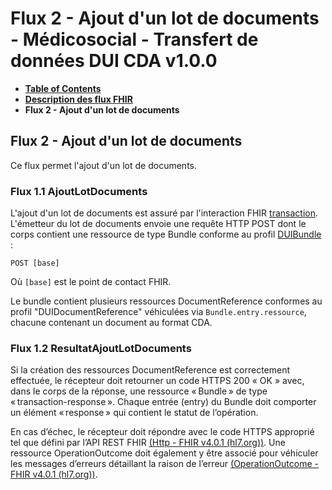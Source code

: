 # Flux 2 - Ajout d'un lot de documents - Médicosocial - Transfert de données DUI CDA v1.0.0

* [**Table of Contents**](toc.md)
* [**Description des flux FHIR**](description_flux.md)
* **Flux 2 - Ajout d'un lot de documents**

## Flux 2 - Ajout d'un lot de documents

Ce flux permet l'ajout d'un lot de documents.

### Flux 1.1 AjoutLotDocuments

L'ajout d'un lot de documents est assuré par l'interaction FHIR [transaction](https://hl7.org/fhir/R4/http.html#transaction). L'émetteur du lot de documents envoie une requête HTTP POST dont le corps contient une ressource de type Bundle conforme au profil [DUIBundle](StructureDefinition-tddui-bundle.md) :

`POST [base]`

Où `[base]` est le point de contact FHIR.

Le bundle contient plusieurs ressources DocumentReference conformes au profil "DUIDocumentReference" véhiculées via `Bundle.entry.ressource`, chacune contenant un document au format CDA.

### Flux 1.2 ResultatAjoutLotDocuments

Si la création des ressources DocumentReference est correctement effectuée, le récepteur doit retourner un code HTTPS 200 « OK » avec, dans le corps de la réponse, une ressource « Bundle » de type « transaction-response ». Chaque entrée (entry) du Bundle doit comporter un élément « response » qui contient le statut de l’opération.

En cas d’échec, le récepteur doit répondre avec le code HTTPS approprié tel que défini par l’API REST FHIR [(Http - FHIR v4.0.1 (hl7.org))](http://hl7.org/fhir/R4/http.html). Une ressource OperationOutcome doit également y être associé pour véhiculer les messages d’erreurs détaillant la raison de l’erreur [(OperationOutcome - FHIR v4.0.1 (hl7.org))](http://hl7.org/fhir/R4/operationoutcome.html).

